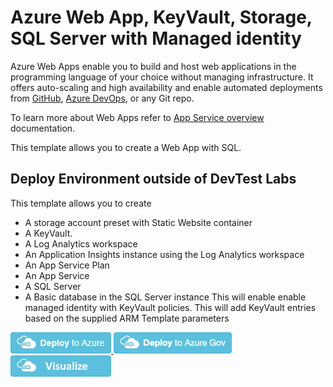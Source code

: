 # Azure Web App, KeyVault, Storage, SQL Server with Managed identity

Azure Web Apps enable you to build and host web applications in the programming language of your choice without managing infrastructure. It offers auto-scaling and high availability and enable automated deployments from [GitHub](https://github.com), [Azure DevOps](https://azure.microsoft.com/en-ca/services/devops), or any Git repo.

To learn more about Web Apps refer to [App Service overview](https://docs.microsoft.com/en-us/azure/app-service/overview) documentation.

This template allows you to create a Web App with SQL.


## Deploy Environment outside of DevTest Labs

This template allows you to create 
- A storage account preset with Static Website container
- A KeyVault.  
- A Log Analytics workspace
- An Application Insights instance using the Log Analytics workspace
- An App Service Plan
- An App Service
- A SQL Server 
- A Basic database in the SQL Server instance
This will enable enable managed identity with KeyVault policies.
This will add KeyVault entries based on the supplied ARM Template parameters


<a href="https://portal.azure.com/#create/Microsoft.Template/uri/https%3A%2F%2Fraw.githubusercontent.com%2Fshawnadrockleonard%2FPartsUnlimited%2Fshawns%2Fdotnet3upgrade%2Fenv%2FDevTestLabs%2FEnvironments%2FWebApp-Identity-KeyVault%2Fazuredeploy.json" target="_blank">
    <img src="https://raw.githubusercontent.com/shawnadrockleonard/Azure/master/templates/metadata/deploytoazure.png"/> 
</a>


<a href="https://portal.azure.us/#create/Microsoft.Template/uri/https%3A%2F%2Fraw.githubusercontent.com%2Fshawnadrockleonard%2FPartsUnlimited%2Fshawns%2Fdotnet3upgrade%2Fenv%2FDevTestLabs%2FEnvironments%2FWebApp-Identity-KeyVault%2Fazuredeploy.json" target="_blank">
<img src="https://raw.githubusercontent.com/shawnadrockleonard/Azure/master/templates/metadata/deploytoazuregov.png"/>
</a>

<a href="http://armviz.io/#/?load=https%3A%2F%2Fraw.githubusercontent.com%2Fshawnadrockleonard%2FPartsUnlimited%2Fshawns%2Fdotnet3upgrade%2Fenv%2FDevTestLabs%2FEnvironments%2FWebApp-Identity-KeyVault%2F2Fazuredeploy.json" target="_blank">
    <img src="https://raw.githubusercontent.com/shawnadrockleonard/Azure/master/templates/metadata/visualizebutton.png"/> 
</a>